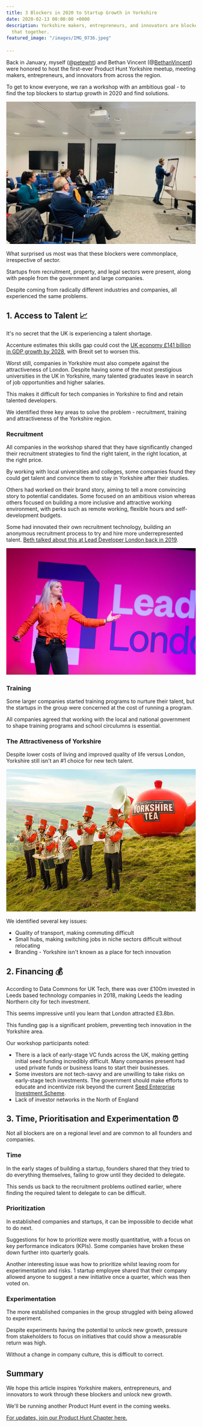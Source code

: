 ```yaml
---
title: 3 Blockers in 2020 to Startup Growth in Yorkshire
date: 2020-02-13 00:00:00 +0000
description: Yorkshire makers, entrepreneurs, and innovators are blocked. Let's fix
  that together.
featured_image: "/images/IMG_0736.jpeg"

---
```

Back in January, myself (@[petewht](https://twitter.com/petewht)) and Bethan Vincent (@[BethanVincent](https://twitter.com/BethanVincent)) were honored to host the first-ever Product Hunt Yorkshire meetup, meeting makers, entrepreneurs, and innovators from across the region.

To get to know everyone, we ran a workshop with an ambitious goal - to find the top blockers to startup growth in 2020 and find solutions.

![](/images/IMG_0736.jpeg)

What surprised us most was that these blockers were commonplace, irrespective of sector.

Startups from recruitment, property, and legal sectors were present, along with people from the government and large companies.

Despite coming from radically different industries and companies, all experienced the same problems.

## 1. Access to Talent 📈

It's no secret that the UK is experiencing a talent shortage.

Accenture estimates this skills gap could cost the [UK economy £141 billion in GDP growth by 2028](https://www.consultancy.uk/news/18895/digital-skills-gap-could-cost-uk-1415-billion-in-gdp-growth), with Brexit set to worsen this.

Worst still, companies in Yorkshire must also compete against the attractiveness of London. Despite having some of the most prestigious universities in the UK in Yorkshire, many talented graduates leave in search of job opportunities and higher salaries.

This makes it difficult for tech companies in Yorkshire to find and retain talented developers.

We identified three key areas to solve the problem - recruitment, training and attractiveness of the Yorkshire region.

### Recruitment

All companies in the workshop shared that they have significantly changed their recruitment strategies to find the right talent, in the right location, at the right price.

By working with local universities and colleges, some companies found they could get talent and convince them to stay in Yorkshire after their studies.

Others had worked on their brand story, aiming to tell a more convincing story to potential candidates. Some focused on an ambitious vision whereas others focused on building a more inclusive and attractive working environment, with perks such as remote working, flexible hours and self-development budgets.

Some had innovated their own recruitment technology, building an anonymous recruitment process to try and hire more underrepresented talent. [Beth talked about this at Lead Developer London back in 2019](https://www.bethanvincent.com/blog/2019/6/30/watch-my-talk-from-the-lead-developer-london-2019).

![](/images/48119187468_bb4b86867e_o.jpg)

### Training

Some larger companies started training programs to nurture their talent, but the startups in the group were concerned at the cost of running a program.

All companies agreed that working with the local and national government to shape training programs and school circulumns is essential.

### The Attractiveness of Yorkshire

Despite lower costs of living and improved quality of life versus London, Yorkshire still isn't an #1 choice for new tech talent.

![](/images/brewtopia-square.jpg)

We identified several key issues:

* Quality of transport, making commuting difficult
* Small hubs, making switching jobs in niche sectors difficult without relocating
* Branding - Yorkshire isn't known as a place for tech innovation

## 2. Financing 💰

According to Data Commons for UK Tech, there was over £100m invested in Leeds based technology companies in 2018, making Leeds the leading Northern city for tech investment.

This seems impressive until you learn that London attracted £3.8bn.

This funding gap is a significant problem, preventing tech innovation in the Yorkshire area.

Our workshop participants noted:

* There is a lack of early-stage VC funds across the UK, making getting initial seed funding incredibly difficult. Many companies present had used private funds or business loans to start their businesses.
* Some investors are not tech-savvy and are unwilling to take risks on early-stage tech investments. The government should make efforts to educate and incentivize risk beyond the current [Seed Enterprise Investment Scheme](https://www.gov.uk/guidance/venture-capital-schemes-apply-to-use-the-seed-enterprise-investment-scheme).
* Lack of investor networks in the North of England

## 3. Time, Prioritisation and Experimentation ⏰

Not all blockers are on a regional level and are common to all founders and companies.

### Time

In the early stages of building a startup, founders shared that they tried to do everything themselves, failing to grow until they decided to delegate.

This sends us back to the recruitment problems outlined earlier, where finding the required talent to delegate to can be difficult.

### Prioritization

In established companies and startups, it can be impossible to decide what to do next.

Suggestions for how to prioritize were mostly quantitative, with a focus on key performance indicators (KPIs). Some companies have broken these down further into quarterly goals.

Another interesting issue was how to prioritize whilst leaving room for experimentation and risks. 1 startup employee shared that their company allowed anyone to suggest a new initiative once a quarter, which was then voted on.

### Experimentation

The more established companies in the group struggled with being allowed to experiment.

Despite experiments having the potential to unlock new growth, pressure from stakeholders to focus on initiatives that could show a measurable return was high.

Without a change in company culture, this is difficult to correct.

## Summary

We hope this article inspires Yorkshire makers, entrepreneurs, and innovators to work through these blockers and unlock new growth.

We'll be running another Product Hunt event in the coming weeks.

[For updates, join our Product Hunt Chapter here.](https://meetups.producthunt.com/leeds/)